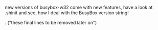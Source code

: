 new versions of busybox-w32 come with new features,
have a look at .shinit and see, how I deal with the BusyBox version string!

. ("these final lines to be removed later on")

